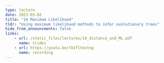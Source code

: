 ```yaml
---
type: lecture
date: 2023-03-02
title: "14 Maximum Likelihood"
tldr: "Using maximum likelihood methods to infer evolutionary trees"
hide_from_announcments: false
links: 
    - url: /static_files/lectures/14_distance_and_ML.pdf
      name: slides
    - url: https://youtu.be/tkIflteutng
      name: recording
---
```

